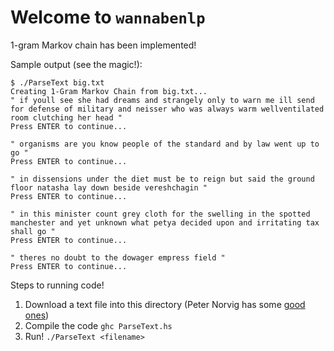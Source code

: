 # Welcome to `wannabenlp`

1-gram Markov chain has been implemented!

Sample output (see the magic!):
```
$ ./ParseText big.txt
Creating 1-Gram Markov Chain from big.txt...
" if youll see she had dreams and strangely only to warn me ill send for defense of military and neisser who was always warm wellventilated room clutching her head "
Press ENTER to continue...

" organisms are you know people of the standard and by law went up to go "
Press ENTER to continue...

" in dissensions under the diet must be to reign but said the ground floor natasha lay down beside vereshchagin "
Press ENTER to continue...

" in this minister count grey cloth for the swelling in the spotted manchester and yet unknown what petya decided upon and irritating tax shall go "
Press ENTER to continue...

" theres no doubt to the dowager empress field "
Press ENTER to continue...
```

Steps to running code!
 1. Download a text file into this directory (Peter Norvig has some
    [good ones](http://norvig.com/ngrams/))
 2. Compile the code `ghc ParseText.hs`
 3. Run! `./ParseText <filename>`

